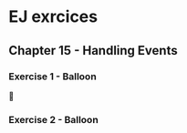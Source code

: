# EJ exrcices

## Chapter 15 - Handling Events

### Exercise 1 - Balloon

<p id="firstP">🎈</p>
<p id="secondP" style="display: none">💥</p>

<script>
  let size = 20;
  
  /*
  function setSize(s) {
    let para = document.body.querySelector("p");
    para.style.fontSize = s + "px";
  }
    
  setSize(size);
  */
  
  let para1 = document.getElementById("firstP");
  let para2 = document.getElementById("secondP");
  
  para1.style.fontSize = size + "px";
  
  window.addEventListener("keydown", event => {
    if (event.key == "ArrowUp") {  
      size = size + size / 10; 
      if (size > 5000) {
        para1.style.display = "none";
        para2.style.display = "block";
      }   
      else {
        para1.style.fontSize = size + "px";
      }
    }      
    event.preventDefault();
  });
  
  
  window.addEventListener("keydown", event => {
    if (event.key == "ArrowDown") {     
      size = size - size / 10; 
      para1.style.fontSize = size + "px";
    }
    event.preventDefault();
  });
  
   
  //attach this handler to window.
  
</script>

### Exercise 2 - Balloon

<style>
  .trail { /* className for the trail elements */
    position: absolute;
    height: 6px; width: 6px;
    border-radius: 3px;
    background: teal;
  }
  body {
    height: 300px;
  }
</style>

<script>
  window.addEventListener("mousemove", event => {
    let trail = document.createElement("div");
    trail.className = "trail";               
    trail.style.left = (event.clientX) + "px";
    trail.style.top = (event.clientY) + "px";
    document.body.appendChild(trail);  
   setTimeout(() => document.body.removeChild(trail), 100); 
  });
  
</script>
